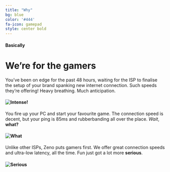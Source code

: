 ```yaml
---
title: "Why"
bg: blue
color: '#444'
fa-icon: gamepad
style: center bold
---
```


#### Basically

# We’re for the gamers

You’ve been on edge for the past 48 hours, waiting for the ISP to finalise the setup of your brand spanking new internet connection. Such speeds they’re offering! Heavy breathing. Much anticipation. 

#### ![Intense!](http://i3.kym-cdn.com/photos/images/newsfeed/000/612/917/02d.gif "WOW")

You fire up your PC and start your favourite game. The connection speed is decent, but your ping is 85ms and rubberbanding all over the place. *Wait*, **what?**

#### ![What](https://24.media.tumblr.com/ea0deff2a634c1f5503d88d4af298ba1/tumblr_n1sjpnqwic1r6s5zro2_250.gif "what")

Unlike other ISPs, Zeno puts gamers first. We offer great connection speeds and ultra-low latency, all the time. Fun just got a lot more **serious**.

#### ![Serious](http://www.reactiongifs.com/wp-content/uploads/2013/07/internet.gif "Serious")
